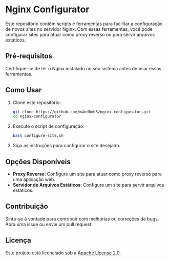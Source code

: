 # Nginx Configurator

Este repositório contém scripts e ferramentas para facilitar a configuração de novos sites no servidor Nginx. Com essas ferramentas, você pode configurar sites para atuar como proxy reverso ou para servir arquivos estáticos.

## Pré-requisitos

Certifique-se de ter o Nginx instalado no seu sistema antes de usar essas ferramentas.

## Como Usar

1. Clone este repositório:

    ```bash
    git clone https://github.com/m4nd0mb3/nginx-configurator.git
    cd nginx-configurator
    ```

2. Execute o script de configuração:

    ```bash
    bash configure-site.sh
    ```

3. Siga as instruções para configurar o site desejado.

## Opções Disponíveis

- **Proxy Reverso**: Configure um site para atuar como proxy reverso para uma aplicação web.
- **Servidor de Arquivos Estáticos**: Configure um site para servir arquivos estáticos.

## Contribuição

Sinta-se à vontade para contribuir com melhorias ou correções de bugs. Abra uma issue ou envie um pull request.

## Licença

Este projeto está licenciado sob a [Apache License 2.0](LICENSE).
